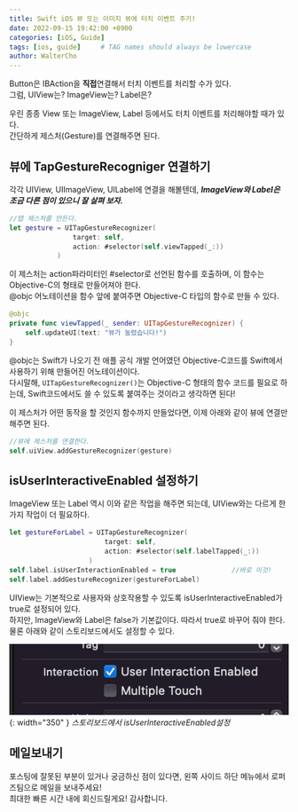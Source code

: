 ```yaml
---
title: Swift iOS 뷰 또는 이미지 뷰에 터치 이벤트 주기!
date: 2022-09-15 19:42:00 +0900
categories: [iOS, Guide]
tags: [ios, guide]     # TAG names should always be lowercase
author: WalterCho
---
```


Button은 IBAction을 **직접**연결해서 터치 이벤트를 처리할 수가 있다.<br>
그럼, UIView는? ImageView는? Label은?

우린 종종 View 또는 ImageView, Label 등에서도 터치 이벤트를 처리해야할 때가 있다.<br>
간단하게 제스처(Gesture)를 연결해주면 된다.

## 뷰에 TapGestureRecogniger 연결하기
각각 UIView, UIImageView, UILabel에 연결을 해볼텐데, ***ImageView와 Label은 조금 다른 점이 있으니 잘 살펴 보자.***
```swift
//탭 제스처를 만든다.
let gesture = UITapGestureRecognizer(
                target: self, 
                action: #selector(self.viewTapped(_:))
            )
```

이 제스처는 action파라미터인 #selector로 선언된 함수를 호출하며, 이 함수는 Objective-C의 형태로 만들어져야 한다.<br>
@objc 어노테이션을 함수 앞에 붙여주면 Objective-C 타입의 함수로 만들 수 있다.
```swift
@objc
private func viewTapped(_ sender: UITapGestureRecognizer) {
    self.updateUI(text: "뷰가 눌렸습니다!")
}
```

@objc는 Swift가 나오기 전 애플 공식 개발 언어였던 Objective-C코드를 Swift에서 사용하기 위해 만들어진 어노테이션이다.<br>
다시말해, `UITapGestureRecognizer()`는 Objective-C 형태의 함수 코드를 필요로 하는데, Swift코드에서도 쓸 수 있도록 붙여주는 것이라고 생각하면 된다!

이 제스처가 어떤 동작을 할 것인지 함수까지 만들었다면, 이제 아래와 같이 뷰에 연결만 해주면 된다.
```swift
//뷰에 제스처를 연결한다.
self.uiView.addGestureRecognizer(gesture)
```

## isUserInteractiveEnabled 설정하기
ImageView 또는 Label 역시 이와 같은 작업을 해주면 되는데, UIView와는 다르게 한가지 작업이 더 필요하다.
```swift
let gestureForLabel = UITapGestureRecognizer(
                        target: self, 
                        action: #selector(self.labelTapped(_:))
                    )
self.label.isUserInteractionEnabled = true              //바로 이것!
self.label.addGestureRecognizer(gestureForLabel)
```

UIView는 기본적으로 사용자와 상호작용할 수 있도록 isUserInteractiveEnabled가 true로 설정되어 있다.<br>
하지만, ImageView와 Label은 false가 기본값이다. 따라서 true로 바꾸어 줘야 한다.<br>
물론 아래와 같이 스토리보드에서도 설정할 수 있다.

![isUserInteractiveEnabled in Storyboard](/post_img/20220915/isUserInteractiveEnabled_in_storyboard.png){: width="350" }
_스토리보드에서 isUserInteractiveEnabled설정_

## 메일보내기
포스팅에 잘못된 부분이 있거나 궁금하신 점이 있다면, 왼쪽 사이드 하단 메뉴에서 로퍼즈팀으로 메일을 보내주세요!<br>
최대한 빠른 시간 내에 회신드릴게요! 감사합니다.
